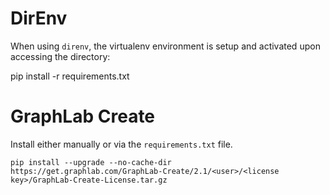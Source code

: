# DirEnv

When using `direnv`, the virtualenv environment is setup and activated upon accessing the directory:

pip install -r requirements.txt



# GraphLab Create

Install either manually or via the `requirements.txt` file.

```
pip install --upgrade --no-cache-dir https://get.graphlab.com/GraphLab-Create/2.1/<user>/<license key>/GraphLab-Create-License.tar.gz
```